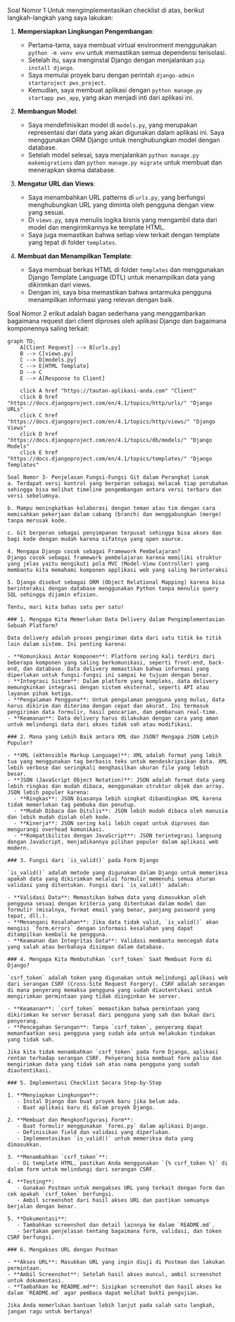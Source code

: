 Soal Nomor 1
Untuk mengimplementasikan checklist di atas, berikut langkah-langkah yang saya lakukan:

1. **Mempersiapkan Lingkungan Pengembangan**:
   - Pertama-tama, saya membuat virtual environment menggunakan `python -m venv env` untuk memastikan semua dependensi terisolasi.
   - Setelah itu, saya menginstal Django dengan menjalankan `pip install django`.
   - Saya memulai proyek baru dengan perintah `django-admin startproject pws_project`.
   - Kemudian, saya membuat aplikasi dengan `python manage.py startapp pws_app`, yang akan menjadi inti dari aplikasi ini.

2. **Membangun Model**:
   - Saya mendefinisikan model di `models.py`, yang merupakan representasi dari data yang akan digunakan dalam aplikasi ini. Saya menggunakan ORM Django untuk menghubungkan model dengan database.
   - Setelah model selesai, saya menjalankan `python manage.py makemigrations` dan `python manage.py migrate` untuk membuat dan menerapkan skema database.

3. **Mengatur URL dan Views**:
   - Saya menambahkan URL patterns di `urls.py`, yang berfungsi menghubungkan URL yang diminta oleh pengguna dengan view yang sesuai.
   - Di `views.py`, saya menulis logika bisnis yang mengambil data dari model dan mengirimkannya ke template HTML.
   - Saya juga memastikan bahwa setiap view terkait dengan template yang tepat di folder `templates`.

4. **Membuat dan Menampilkan Template**:
   - Saya membuat berkas HTML di folder `templates` dan menggunakan Django Template Language (DTL) untuk menampilkan data yang dikirimkan dari views.
   - Dengan ini, saya bisa memastikan bahwa antarmuka pengguna menampilkan informasi yang relevan dengan baik.

Soal Nomor 2
erikut adalah bagan sederhana yang menggambarkan bagaimana request dari client diproses oleh aplikasi Django dan bagaimana komponennya saling terkait:

```mermaid
graph TD;
    A[Client Request] --> B[urls.py]
    B --> C[views.py]
    C --> D[models.py]
    C --> E[HTML Template]
    D --> C
    E --> A[Response to Client]

    click A href "https://tautan-aplikasi-anda.com" "Client"
    click B href "https://docs.djangoproject.com/en/4.1/topics/http/urls/" "Django URLs"
    click C href "https://docs.djangoproject.com/en/4.1/topics/http/views/" "Django Views"
    click D href "https://docs.djangoproject.com/en/4.1/topics/db/models/" "Django Models"
    click E href "https://docs.djangoproject.com/en/4.1/topics/templates/" "Django Templates"

Soal Nomor 3- Penjelasan Fungsi-Fungsi Git dalam Perangkat Lunak
a. Terdapat versi kontrol yang berperan sebagai melacak tiap perubahan sehingga bisa melihat timeline pengembangan antara versi terbaru dan versi sebelumnya.

b. Mampu meningkatkan kolaborasi dengan teman atau tim dengan cara memisahkan pekerjaan dalam cabang (branch) dan menggabungkan (merge) tanpa merusak kode.

c. Git berperan sebagai penyimpanan terpusat sehingga bisa akses dan bagi kode dengan mudah karena sifatnya yang open source.

4. Mengapa Django cocok sebagai Framework Pembelajaran?
Django cocok sebagai framework pembelajaran karena memiliki struktur yang jelas yaitu mengikuti pola MVC (Model-View Controller) yang membantu kita memahami komponen applikasi web yang saling berinteraksi

5. Django disebut sebagai ORM (Object Relational Mapping) karena bisa berinteraksi dengan database menggunakan Python tanpa menulis query SQL sehingga dijamin efisien.

Tentu, mari kita bahas satu per satu!

### 1. Mengapa Kita Memerlukan Data Delivery dalam Pengimplementasian Sebuah Platform?

Data delivery adalah proses pengiriman data dari satu titik ke titik lain dalam sistem. Ini penting karena:

- **Komunikasi Antar Komponen**: Platform sering kali terdiri dari beberapa komponen yang saling berkomunikasi, seperti front-end, back-end, dan database. Data delivery memastikan bahwa informasi yang diperlukan untuk fungsi-fungsi ini sampai ke tujuan dengan benar.
- **Integrasi Sistem**: Dalam platform yang kompleks, data delivery memungkinkan integrasi dengan sistem eksternal, seperti API atau layanan pihak ketiga.
- **Pengalaman Pengguna**: Untuk pengalaman pengguna yang mulus, data harus dikirim dan diterima dengan cepat dan akurat. Ini termasuk pengiriman data formulir, hasil pencarian, dan pembaruan real-time.
- **Keamanan**: Data delivery harus dilakukan dengan cara yang aman untuk melindungi data dari akses tidak sah atau modifikasi.

### 2. Mana yang Lebih Baik antara XML dan JSON? Mengapa JSON Lebih Populer?

- **XML (eXtensible Markup Language)**: XML adalah format yang lebih tua yang menggunakan tag berbasis teks untuk mendeskripsikan data. XML lebih verbose dan seringkali menghasilkan ukuran file yang lebih besar.
- **JSON (JavaScript Object Notation)**: JSON adalah format data yang lebih ringkas dan mudah dibaca, menggunakan struktur objek dan array. JSON lebih populer karena:
  - **Ringkas**: JSON biasanya lebih singkat dibandingkan XML karena tidak memerlukan tag pembuka dan penutup.
  - **Mudah Dibaca dan Ditulis**: JSON lebih mudah dibaca oleh manusia dan lebih mudah diolah oleh kode.
  - **Kinerja**: JSON sering kali lebih cepat untuk diproses dan mengurangi overhead komunikasi.
  - **Kompatibilitas dengan JavaScript**: JSON terintegrasi langsung dengan JavaScript, menjadikannya pilihan populer dalam aplikasi web modern.

### 3. Fungsi dari `is_valid()` pada Form Django

`is_valid()` adalah metode yang digunakan dalam Django untuk memeriksa apakah data yang dikirimkan melalui formulir memenuhi semua aturan validasi yang ditentukan. Fungsi dari `is_valid()` adalah:

- **Validasi Data**: Memastikan bahwa data yang dimasukkan oleh pengguna sesuai dengan kriteria yang ditentukan dalam model dan formulir (misalnya, format email yang benar, panjang password yang tepat, dll.).
- **Menangani Kesalahan**: Jika data tidak valid, `is_valid()` akan mengisi `form.errors` dengan informasi kesalahan yang dapat ditampilkan kembali ke pengguna.
- **Keamanan dan Integritas Data**: Validasi membantu mencegah data yang salah atau berbahaya disimpan dalam database.

### 4. Mengapa Kita Membutuhkan `csrf_token` Saat Membuat Form di Django?

`csrf_token` adalah token yang digunakan untuk melindungi aplikasi web dari serangan CSRF (Cross-Site Request Forgery). CSRF adalah serangan di mana penyerang memaksa pengguna yang sudah diautentikasi untuk mengirimkan permintaan yang tidak diinginkan ke server.

- **Keamanan**: `csrf_token` memastikan bahwa permintaan yang dikirimkan ke server berasal dari pengguna yang sah dan bukan dari penyerang.
- **Pencegahan Serangan**: Tanpa `csrf_token`, penyerang dapat memanfaatkan sesi pengguna yang sudah ada untuk melakukan tindakan yang tidak sah.

Jika kita tidak menambahkan `csrf_token` pada form Django, aplikasi rentan terhadap serangan CSRF. Penyerang bisa membuat form palsu dan mengirimkan data yang tidak sah atas nama pengguna yang sudah diautentikasi.

### 5. Implementasi Checklist Secara Step-by-Step

1. **Menyiapkan Lingkungan**: 
   - Instal Django dan buat proyek baru jika belum ada.
   - Buat aplikasi baru di dalam proyek Django.

2. **Membuat dan Mengkonfigurasi Form**:
   - Buat formulir menggunakan `forms.py` dalam aplikasi Django.
   - Definisikan field dan validasi yang diperlukan.
   - Implementasikan `is_valid()` untuk memeriksa data yang dimasukkan.

3. **Menambahkan `csrf_token`**:
   - Di template HTML, pastikan Anda menggunakan `{% csrf_token %}` di dalam form untuk melindungi dari serangan CSRF.

4. **Testing**:
   - Gunakan Postman untuk mengakses URL yang terkait dengan form dan cek apakah `csrf_token` berfungsi.
   - Ambil screenshot dari hasil akses URL dan pastikan semuanya berjalan dengan benar.

5. **Dokumentasi**:
   - Tambahkan screenshot dan detail lainnya ke dalam `README.md`.
   - Sertakan penjelasan tentang bagaimana form, validasi, dan token CSRF berfungsi.

### 6. Mengakses URL dengan Postman

- **Akses URL**: Masukkan URL yang ingin diuji di Postman dan lakukan permintaan.
- **Ambil Screenshot**: Setelah hasil akses muncul, ambil screenshot untuk dokumentasi.
- **Tambahkan ke README.md**: Sisipkan screenshot dan hasil akses ke dalam `README.md` agar pembaca dapat melihat bukti pengujian.

Jika Anda memerlukan bantuan lebih lanjut pada salah satu langkah, jangan ragu untuk bertanya!